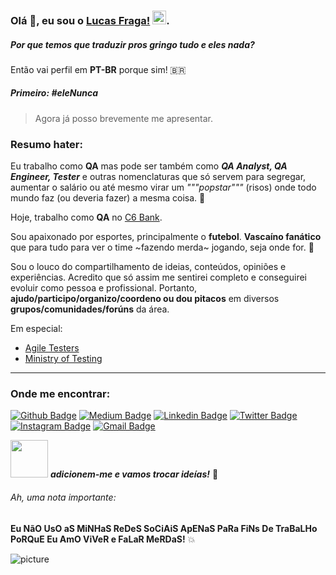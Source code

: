 ### Olá :octopus:, eu sou o [Lucas Fraga!](https://github.com/uLucasFraga?tab=repositories) <img src="https://github.com/TheDudeThatCode/TheDudeThatCode/blob/master/Assets/Hi.gif" width="22px">.

##### Por que temos que traduzir pros gringo tudo e eles nada?
Então vai perfil em **PT-BR** porque sim! 🇧🇷 


##### Primeiro: **#eleNunca**
> Agora já posso brevemente me apresentar.


### Resumo hater:

Eu trabalho como **QA** mas pode ser também como **_QA Analyst, QA Engineer, Tester_** e outras nomenclaturas que só servem para segregar, aumentar o salário ou até mesmo virar um _"""popstar"""_ (risos) onde todo mundo faz (ou deveria fazer) a mesma coisa. :heartbeat:

Hoje, trabalho como **QA** no [C6 Bank](https://www.c6bank.com.br/).

Sou apaixonado por esportes, principalmente o **futebol**.
**Vascaíno fanático** que para tudo para ver o time ~fazendo merda~ jogando, seja onde for. :anger:


Sou o louco do compartilhamento de ideias, conteúdos, opiniões e experiências.
Acredito que só assim me sentirei completo e conseguirei evoluir como pessoa e profissional.
Portanto, **ajudo/participo/organizo/coordeno ou dou pitacos** em diversos **grupos/comunidades/forúns** da área.


Em especial:

- [Agile Testers](https://agiletesters.github.io/)
- [Ministry of Testing](https://www.ministryoftesting.com/)

---

### Onde me encontrar:
[![Github Badge](https://img.shields.io/badge/-@ulucasfraga-000000?style=flat&labelColor=000000&logo=Github&link=https://github.com/ulucasfraga)](https://github.com/ulucasfraga)
[![Medium Badge](https://img.shields.io/badge/-@lucasfraga-000000?style=flat&labelColor=000000&logo=Medium&link=https://medium.com/@lucasfraga)](https://medium.com/@lucasfraga)
[![Linkedin Badge](https://img.shields.io/badge/-ulucasfraga-blue?style=flat&logo=Linkedin&logoColor=white&link=https://www.linkedin.com/in/ulucasfraga/)](https://www.linkedin.com/in/ulucasfraga/)
[![Twitter Badge](https://img.shields.io/badge/-@ulucasfraga-1ca0f1?style=flat&labelColor=1ca0f1&logo=twitter&logoColor=white&link=https://twitter.com/ulucasfraga)](https://twitter.com/ulucasfraga)
[![Instagram Badge](https://img.shields.io/badge/-@lucasfraga-purple?style=flat&logo=instagram&logoColor=white&link=https://instagram.com/lucasfraga/)](https://instagram.com/lucasfraga)
[![Gmail Badge](https://img.shields.io/badge/-lucass.fragaa-c14438?style=flat&logo=Gmail&logoColor=white&link=mailto:lucass.fragaa@gmail.com)](mailto:lucass.fragaa@gmail.com)
<br />


<img src="https://media.giphy.com/media/LnQjpWaON8nhr21vNW/giphy.gif" width="60"> <em><b>adicionem-me e vamos trocar ideías!</b></em> :brown_heart:

###### Ah, uma nota importante:
**Eu NãO UsO aS MiNHaS ReDeS SoCiAiS ApENaS PaRa FiNs De TraBaLHo PoRQuE Eu AmO ViVeR e FaLaR MeRDaS!** :boom:


![picture](https://raw.githubusercontent.com/saadeghi/saadeghi/master/dino.gif)
<br />
<br />
